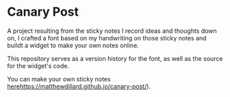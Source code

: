 # Canary Post
A project resulting from the sticky notes I record ideas and thoughts down on, I crafted a font based on my handwriting on those sticky notes and buildt a widget to make your own notes online.

This repository serves as a version history for the font, as well as the source for the widget's code. 

You can make your own sticky notes [here](https://matthewdillard.github.io/canary-post/)https://matthewdillard.github.io/canary-post/).
